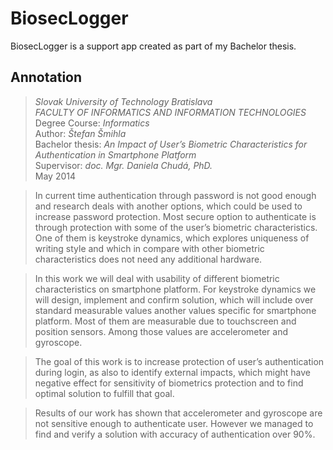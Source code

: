 # BiosecLogger

BiosecLogger is a support app created as part of my Bachelor thesis.

## Annotation
> *Slovak University of Technology Bratislava*<br/>
> *FACULTY OF INFORMATICS AND INFORMATION TECHNOLOGIES*<br/>
> Degree Course: *Informatics*<br/>
> Author: *Štefan Šmihla*<br/>
> Bachelor thesis: *An Impact of User’s Biometric Characteristics for Authentication
> in Smartphone Platform*<br/>
> Supervisor: *doc. Mgr. Daniela Chudá, PhD.*<br/>
> May 2014<br/>

> In current time authentication through password is not good enough and research
> deals with another options, which could be used to increase password
> protection. Most secure option to authenticate is through protection with some
> of the user’s biometric characteristics. One of them is keystroke dynamics, which
> explores uniqueness of writing style and which in compare with other biometric
> characteristics does not need any additional hardware.

> In this work we will deal with usability of different biometric characteristics
> on smartphone platform. For keystroke dynamics we will design, implement and
> confirm solution, which will include over standard measurable values another
> values specific for smartphone platform. Most of them are measurable due to
> touchscreen and position sensors. Among those values are accelerometer and
> gyroscope.

> The goal of this work is to increase protection of user’s authentication during
> login, as also to identify external impacts, which might have negative effect for
> sensitivity of biometrics protection and to find optimal solution to fulfill that goal.

> Results of our work has shown that accelerometer and gyroscope are not
> sensitive enough to authenticate user. However we managed to find and verify a
> solution with accuracy of authentication over 90%.
